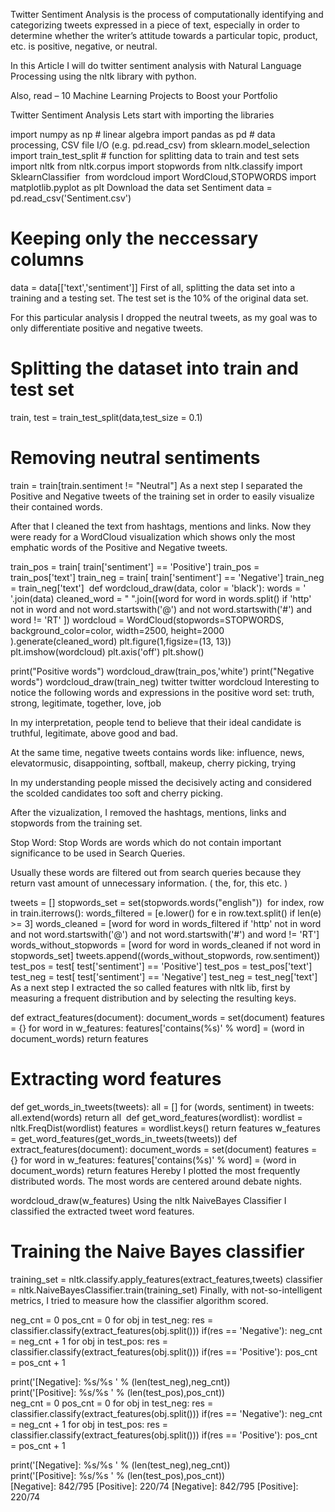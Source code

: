 Twitter Sentiment Analysis is the process of computationally identifying and categorizing tweets expressed in a piece of text, especially in order to determine whether the writer’s attitude towards a particular topic, product, etc. is positive, negative, or neutral.

In this Article I will do twitter sentiment analysis with Natural Language Processing using the nltk library with python.

Also, read – 10 Machine Learning Projects to Boost your Portfolio

Twitter Sentiment Analysis
Lets start with importing the libraries

import numpy as np # linear algebra
import pandas as pd # data processing, CSV file I/O (e.g. pd.read_csv)
from sklearn.model_selection import train_test_split # function for splitting data to train and test sets
​
import nltk
from nltk.corpus import stopwords
from nltk.classify import SklearnClassifier
​
from wordcloud import WordCloud,STOPWORDS
import matplotlib.pyplot as plt
Download the data set
Sentiment
data = pd.read_csv('Sentiment.csv')
# Keeping only the neccessary columns
data = data[['text','sentiment']]
First of all, splitting the data set into a training and a testing set. The test set is the 10% of the original data set.

For this particular analysis I dropped the neutral tweets, as my goal was to only differentiate positive and negative tweets.

# Splitting the dataset into train and test set
train, test = train_test_split(data,test_size = 0.1)
# Removing neutral sentiments
train = train[train.sentiment != "Neutral"]
As a next step I separated the Positive and Negative tweets of the training set in order to easily visualize their contained words.

After that I cleaned the text from hashtags, mentions and links. Now they were ready for a WordCloud visualization which shows only the most emphatic words of the Positive and Negative tweets.

train_pos = train[ train['sentiment'] == 'Positive']
train_pos = train_pos['text']
train_neg = train[ train['sentiment'] == 'Negative']
train_neg = train_neg['text']
​
def wordcloud_draw(data, color = 'black'):
    words = ' '.join(data)
    cleaned_word = " ".join([word for word in words.split()
                            if 'http' not in word
                                and not word.startswith('@')
                                and not word.startswith('#')
                                and word != 'RT'
                            ])
    wordcloud = WordCloud(stopwords=STOPWORDS,
                      background_color=color,
                      width=2500,
                      height=2000
                     ).generate(cleaned_word)
    plt.figure(1,figsize=(13, 13))
    plt.imshow(wordcloud)
    plt.axis('off')
    plt.show()
    
print("Positive words")
wordcloud_draw(train_pos,'white')
print("Negative words")
wordcloud_draw(train_neg)
twitter
twitter wordcloud
Interesting to notice the following words and expressions in the positive word set: truth, strong, legitimate, together, love, job

In my interpretation, people tend to believe that their ideal candidate is truthful, legitimate, above good and bad.

At the same time, negative tweets contains words like: influence, news, elevatormusic, disappointing, softball, makeup, cherry picking, trying

In my understanding people missed the decisively acting and considered the scolded candidates too soft and cherry picking.

After the vizualization, I removed the hashtags, mentions, links and stopwords from the training set.

Stop Word: Stop Words are words which do not contain important significance to be used in Search Queries.

Usually these words are filtered out from search queries because they return vast amount of unnecessary information. ( the, for, this etc. )

tweets = []
stopwords_set = set(stopwords.words("english"))
​
for index, row in train.iterrows():
    words_filtered = [e.lower() for e in row.text.split() if len(e) >= 3]
    words_cleaned = [word for word in words_filtered
        if 'http' not in word
        and not word.startswith('@')
        and not word.startswith('#')
        and word != 'RT']
    words_without_stopwords = [word for word in words_cleaned if not word in stopwords_set]
    tweets.append((words_without_stopwords, row.sentiment))
​
test_pos = test[ test['sentiment'] == 'Positive']
test_pos = test_pos['text']
test_neg = test[ test['sentiment'] == 'Negative']
test_neg = test_neg['text']
As a next step I extracted the so called features with nltk lib, first by measuring a frequent distribution and by selecting the resulting keys.

def extract_features(document):
    document_words = set(document)
    features = {}
    for word in w_features:
        features['contains(%s)' % word] = (word in document_words)
    return features
# Extracting word features
def get_words_in_tweets(tweets):
    all = []
    for (words, sentiment) in tweets:
        all.extend(words)
    return all
​
def get_word_features(wordlist):
    wordlist = nltk.FreqDist(wordlist)
    features = wordlist.keys()
    return features
w_features = get_word_features(get_words_in_tweets(tweets))
​
def extract_features(document):
    document_words = set(document)
    features = {}
    for word in w_features:
        features['contains(%s)' % word] = (word in document_words)
    return features
Hereby I plotted the most frequently distributed words. The most words are centered around debate nights.

wordcloud_draw(w_features)
Using the nltk NaiveBayes Classifier I classified the extracted tweet word features.

# Training the Naive Bayes classifier
training_set = nltk.classify.apply_features(extract_features,tweets)
classifier = nltk.NaiveBayesClassifier.train(training_set)
Finally, with not-so-intelligent metrics, I tried to measure how the classifier algorithm scored.

neg_cnt = 0
pos_cnt = 0
for obj in test_neg: 
    res =  classifier.classify(extract_features(obj.split()))
    if(res == 'Negative'): 
        neg_cnt = neg_cnt + 1
for obj in test_pos: 
    res =  classifier.classify(extract_features(obj.split()))
    if(res == 'Positive'): 
        pos_cnt = pos_cnt + 1
        
print('[Negative]: %s/%s '  % (len(test_neg),neg_cnt))        
print('[Positive]: %s/%s '  % (len(test_pos),pos_cnt))    
neg_cnt = 0
pos_cnt = 0
for obj in test_neg: 
    res =  classifier.classify(extract_features(obj.split()))
    if(res == 'Negative'): 
        neg_cnt = neg_cnt + 1
for obj in test_pos: 
    res =  classifier.classify(extract_features(obj.split()))
    if(res == 'Positive'): 
        pos_cnt = pos_cnt + 1
        
print('[Negative]: %s/%s '  % (len(test_neg),neg_cnt))        
print('[Positive]: %s/%s '  % (len(test_pos),pos_cnt))    
[Negative]: 842/795 
[Positive]: 220/74 
[Negative]: 842/795 
[Positive]: 220/74 

